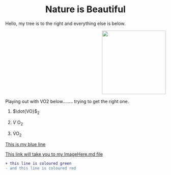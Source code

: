 <!DOCTYPE html>
<html>
<body>

<h1 align="center"> Nature is Beautiful </h1>

<p1> Hello, my tree is to the right and everything else is below.</p1>
<p align="right">
<img src=https://i.etsystatic.com/38519983/r/il/972abf/4292746776/il_fullxfull.4292746776_6qgz.jpg width=200>

Playing out with VO2 below........ trying to get the right one.

 1. $\dot{VO}$<sub>2
  
  2. $\dot{V}$ O<sub>2

 3. V&#775;O<sub>2

<a href="">This is my blue line</a>

<a href="SubFolder1/ImageHere.md">This link will take you to my ImageHere.md file</a>
```diff
+ this line is coloured green
- and this line is coloured red

